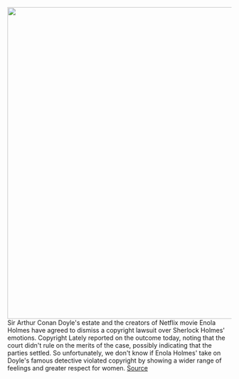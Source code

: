 <img src='https://cdn.vox-cdn.com/thumbor/0HhuQw_dPJ5rXk6fnEVTLMFMg_M=/0x0:3600x1508/1200x800/filters:focal(1512x466:2088x1042)/cdn.vox-cdn.com/uploads/chorus_image/image/68560768/EbW13aZXkAImms8.0.jpeg' width='700px' /><br/>
Sir Arthur Conan Doyle's estate and the creators of Netflix movie Enola Holmes have agreed to dismiss a copyright lawsuit over Sherlock Holmes' emotions. Copyright Lately reported on the outcome today, noting that the court didn't rule on the merits of the case, possibly indicating that the parties settled. So unfortunately, we don't know if Enola Holmes' take on Doyle's famous detective violated copyright by showing a wider range of feelings and greater respect for women.
<a href='https://www.theverge.com/2020/12/21/22193330/netflix-enola-holmes-doyle-estate-sherlock-holmes-emotions-lawsuit-dismissed'> Source <a/>